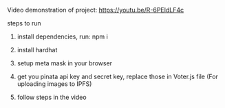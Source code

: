 Video demonstration of project: https://youtu.be/R-6PEIdLF4c

steps to run
1. install dependencies, run:
    npm i 

2. install hardhat 

3. setup meta mask in your browser 

4. get you pinata api key and secret key, replace those in Voter.js file (For uploading images to IPFS)

5. follow steps in the video  